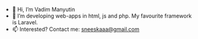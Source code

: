 - 👋 Hi, I’m Vadim Manyutin
- 👀 I’m developing web-apps in html, js and php. My favourite framework is Laravel.
- 📫 Interested? Contact me: sneeskaaa@gmail.com
